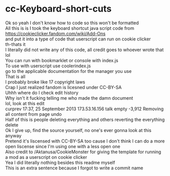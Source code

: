 # cc-Keyboard-short-cuts
Ok so yeah I don't know how to code so this won't be formatted <br>
All this is is I took the keyboard shortcut java script code from https://cookieclicker.fandom.com/wiki/Add-Ons <br>
and put it into a type of code that userscript can run on cookie clicker<br>
th-thats it <br>
I literally did not write any of this code, all credit goes to whoever wrote that lol <br>
You can run with bookmarklet or console with index.js <br>
To use with userscript use coolerindex.js <br> 
go to the applicable documentation for the manager you use <br>
That is all <br>
I probably broke like 17 copyright laws <br>
Crap I just realized fandom is licesned under CC-BY-SA <br>
Uhhh where do I check edit history <br>
Why isn't it fucking telling me who made the damn document <br> 
lol, look at this edit <br>
curprev 17:37, 25 September 2013‎ 173.53.16.156 talk‎ empty -3,912‎ Removing all content from page undo <br>
Half of this is people deleting everything and others reverting the everything delete <br> 
Ok I give up, find the source yourself, no one's ever gonna look at this anyway <br> 
Pretend it's liscensed with CC-BY-SA too cause I don't think I can do a more open liscense since I'm using one with a less open one <br>
Also credit to /Aktanusa/CookieMonster for giving the template for running a mod as a userscript on cookie clicker <br>
Yea I did literally nothing besides this readme myself <br>
This is an extra sentence because I forgot to write a commit name
